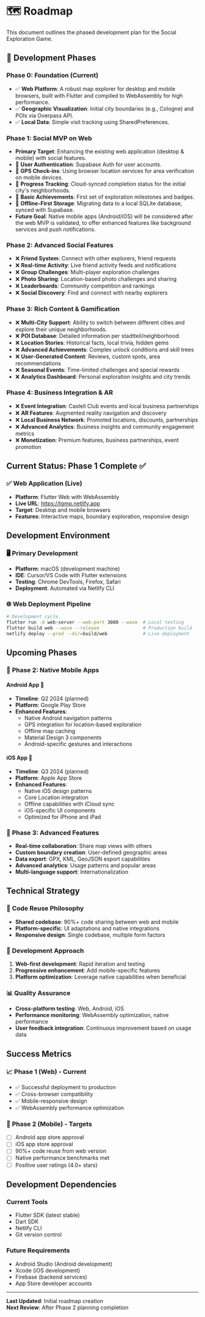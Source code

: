 # 🗺️ Roadmap

This document outlines the phased development plan for the Social Exploration Game.

## 📱 Development Phases

### **Phase 0: Foundation (Current)**
- ✅ **Web Platform**: A robust map explorer for desktop and mobile browsers, built with Flutter and compiled to WebAssembly for high performance.
- ✅ **Geographic Visualization**: Initial city boundaries (e.g., Cologne) and POIs via Overpass API.
- ✅ **Local Data**: Simple visit tracking using SharedPreferences.

### **Phase 1: Social MVP on Web**
- **Primary Target**: Enhancing the existing web application (desktop & mobile) with social features.
- 🔄 **User Authentication**: Supabase Auth for user accounts.
- 🔄 **GPS Check-ins**: Using browser location services for area verification on mobile devices.
- 🔄 **Progress Tracking**: Cloud-synced completion status for the initial city's neighborhoods.
- 🔄 **Basic Achievements**: First set of exploration milestones and badges.
- 🔄 **Offline-First Storage**: Migrating data to a local SQLite database, synced with Supabase.
- **Future Goal**: Native mobile apps (Android/iOS) will be considered after the web MVP is validated, to offer enhanced features like background services and push notifications.

### **Phase 2: Advanced Social Features**
- ❌ **Friend System**: Connect with other explorers, friend requests
- ❌ **Real-time Activity**: Live friend activity feeds and notifications
- ❌ **Group Challenges**: Multi-player exploration challenges
- ❌ **Photo Sharing**: Location-based photo challenges and sharing
- ❌ **Leaderboards**: Community competition and rankings
- ❌ **Social Discovery**: Find and connect with nearby explorers

### **Phase 3: Rich Content & Gamification**
- ❌ **Multi-City Support**: Ability to switch between different cities and explore their unique neighborhoods.
- ❌ **POI Database**: Detailed information per stadtteil/neighborhood.
- ❌ **Location Stories**: Historical facts, local trivia, hidden gems
- ❌ **Advanced Achievements**: Complex unlock conditions and skill trees
- ❌ **User-Generated Content**: Reviews, custom spots, area recommendations
- ❌ **Seasonal Events**: Time-limited challenges and special rewards
- ❌ **Analytics Dashboard**: Personal exploration insights and city trends

### **Phase 4: Business Integration & AR**
- ❌ **Event Integration**: Castell Club events and local business partnerships
- ❌ **AR Features**: Augmented reality navigation and discovery
- ❌ **Local Business Network**: Promoted locations, discounts, partnerships
- ❌ **Advanced Analytics**: Business insights and community engagement metrics
- ❌ **Monetization**: Premium features, business partnerships, event promotion

## Current Status: Phase 1 Complete ✅

### ✅ **Web Application (Live)**
- **Platform**: Flutter Web with WebAssembly
- **Live URL**: https://tgmp.netlify.app
- **Target**: Desktop and mobile browsers
- **Features**: Interactive maps, boundary exploration, responsive design

## Development Environment

### 🖥️ **Primary Development**
- **Platform**: macOS (development machine)
- **IDE**: Cursor/VS Code with Flutter extensions
- **Testing**: Chrome DevTools, Firefox, Safari
- **Deployment**: Automated via Netlify CLI

### 🌐 **Web Deployment Pipeline**
```bash
# Development cycle
flutter run -d web-server --web-port 3000 --wasm  # Local testing
flutter build web --wasm --release                # Production build
netlify deploy --prod --dir=build/web             # Live deployment
```

## Upcoming Phases

### 📱 **Phase 2: Native Mobile Apps**

#### **Android App** 🤖
- **Timeline**: Q2 2024 (planned)
- **Platform**: Google Play Store
- **Enhanced Features**:
  - Native Android navigation patterns
  - GPS integration for location-based exploration
  - Offline map caching
  - Material Design 3 components
  - Android-specific gestures and interactions

#### **iOS App** 🍎
- **Timeline**: Q3 2024 (planned)  
- **Platform**: Apple App Store
- **Enhanced Features**:
  - Native iOS design patterns
  - Core Location integration
  - Offline capabilities with iCloud sync
  - iOS-specific UI components
  - Optimized for iPhone and iPad

### 🔄 **Phase 3: Advanced Features**
- **Real-time collaboration**: Share map views with others
- **Custom boundary creation**: User-defined geographic areas
- **Data export**: GPX, KML, GeoJSON export capabilities
- **Advanced analytics**: Usage patterns and popular areas
- **Multi-language support**: Internationalization

## Technical Strategy

### 🎯 **Code Reuse Philosophy**
- **Shared codebase**: 90%+ code sharing between web and mobile
- **Platform-specific**: UI adaptations and native integrations
- **Responsive design**: Single codebase, multiple form factors

### 🔧 **Development Approach**
1. **Web-first development**: Rapid iteration and testing
2. **Progressive enhancement**: Add mobile-specific features
3. **Platform optimization**: Leverage native capabilities when beneficial

### 📊 **Quality Assurance**
- **Cross-platform testing**: Web, Android, iOS
- **Performance monitoring**: WebAssembly optimization, native performance
- **User feedback integration**: Continuous improvement based on usage data

## Success Metrics

### 📈 **Phase 1 (Web) - Current**
- ✅ Successful deployment to production
- ✅ Cross-browser compatibility
- ✅ Mobile-responsive design
- ✅ WebAssembly performance optimization

### 📱 **Phase 2 (Mobile) - Targets**
- [ ] Android app store approval
- [ ] iOS app store approval  
- [ ] 90%+ code reuse from web version
- [ ] Native performance benchmarks met
- [ ] Positive user ratings (4.0+ stars)

## Development Dependencies

### **Current Tools**
- Flutter SDK (latest stable)
- Dart SDK
- Netlify CLI
- Git version control

### **Future Requirements**
- Android Studio (Android development)
- Xcode (iOS development) 
- Firebase (backend services)
- App Store developer accounts

---

**Last Updated**: Initial roadmap creation  
**Next Review**: After Phase 2 planning completion 